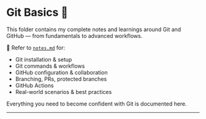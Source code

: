 # Git Basics 📘

This folder contains my complete notes and learnings around Git and GitHub — from fundamentals to advanced workflows.

📝 Refer to [`notes.md`](./notes.md) for:

- Git installation & setup
- Git commands & workflows
- GitHub configuration & collaboration
- Branching, PRs, protected branches
- GitHub Actions
- Real-world scenarios & best practices

Everything you need to become confident with Git is documented here.

---
